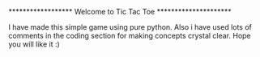 
****************** Welcome to Tic Tac Toe *********************

I have made this simple game using pure python. 
 Also i have used lots of comments in the coding section for making concepts crystal clear.
 Hope you will like it :)

